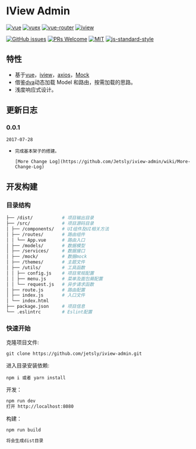 # IView Admin

[![vue](https://img.shields.io/badge/vue-^2.4.2-brightgreen.svg?style=flat-square)](https://github.com/vuejs/vue)
[![vuex](https://img.shields.io/badge/vuex-^2.3.1-brightgreen.svg?style=flat-square)](https://github.com/vuejs/vuex)
[![vue-router](https://img.shields.io/badge/vue--router-^2.7.0-brightgreen.svg?style=flat-square)](https://github.com/vuejs/vue-router)
[![iview](https://img.shields.io/badge/iview-^2.0.0-brightgreen.svg?style=flat-square)](https://github.com/iview/iview)

[![GitHub issues](https://img.shields.io/github/issues/Jetsly/iview-admin.svg?style=flat-square)](https://github.com/Jetsly/iview-admin/issues)
[![PRs Welcome](https://img.shields.io/badge/PRs-welcome-brightgreen.svg?style=flat-square)](https://github.com/Jetsly/iview-admin/pulls)
[![MIT](https://img.shields.io/dub/l/vibe-d.svg?style=flat-square)](http://opensource.org/licenses/MIT)
[![js-standard-style](https://img.shields.io/badge/code%20style-standard-brightgreen.svg)](http://standardjs.com)


## 特性

-   基于[vue](https://github.com/vuejs/vue)，[iview](https://github.com/iview/iview)，[axios](https://github.com/mzabriskie/axios)，[Mock](https://github.com/nuysoft/Mock) 
-   借鉴[dva](https://github.com/dvajs/dva)动态加载 Model 和路由，按需加载的思路。
-   浅度响应式设计。

## 更新日志

### 0.0.1

`2017-07-28`

-     完成基本架子的搭建。

      [More Change Log](https://github.com/Jetsly/iview-admin/wiki/More-Change-Log)

## 开发构建

### 目录结构

```bash
├── /dist/           # 项目输出目录
├── /src/            # 项目源码目录
│ ├── /components/   # UI组件及UI相关方法
│ ├── /routes/       # 路由组件
│ │ └── App.vue      # 路由入口
│ ├── /models/       # 数据模型
│ ├── /services/     # 数据接口
│ ├── /mock/         # 数据mock
│ ├── /themes/       # 主题文件
│ ├── /utils/        # 工具函数
│ │ ├── config.js    # 项目常规配置
│ │ ├── menu.js      # 菜单及面包屑配置
│ │ └── request.js   # 异步请求函数
│ ├── route.js       # 路由配置
│ ├── index.js       # 入口文件
│ └── index.html     
├── package.json     # 项目信息
└── .eslintrc        # Eslint配置
```

<!-- 文件夹命名说明: -->


### 快速开始

克隆项目文件:

    git clone https://github.com/jetsly/iview-admin.git

进入目录安装依赖:

    npm i 或者 yarn install

开发：

```bash
npm run dev
打开 http://localhost:8080
```

构建：

```bash
npm run build

将会生成dist目录
```